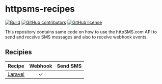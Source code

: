 httpsms-recipes
===============

[![Build](https://github.com/NdoleStudio/httpsms-recipes/actions/workflows/ci.yml/badge.svg)](https://github.com/NdoleStudio/httpsms-recipes/actions/workflows/ci.yml)
[![GitHub contributors](https://img.shields.io/github/contributors/NdoleStudio/httpsms-recipes)](https://github.com/NdoleStudio/httpsms-recipes/graphs/contributors)
[![GitHub license](https://img.shields.io/github/license/NdoleStudio/httpsms-recipes?color=brightgreen)](https://github.com/NdoleStudio/httpsms-recipes/blob/master/LICENSE)

This repository contains same code on how to use the httpSMS.com API to send and 
receive SMS messages and also to receive webhook events.


## Recipies

| Recipe                   | Webhook | Send SMS |
|--------------------------|:-------:|:--------:|
| [Laravel](./laravel/)    |    ✓    |         |


